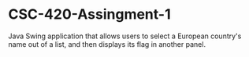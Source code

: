 # CSC-420-Assingment-1
Java Swing application that allows users to select a European country's name out of a list, and then displays its flag in another panel.
